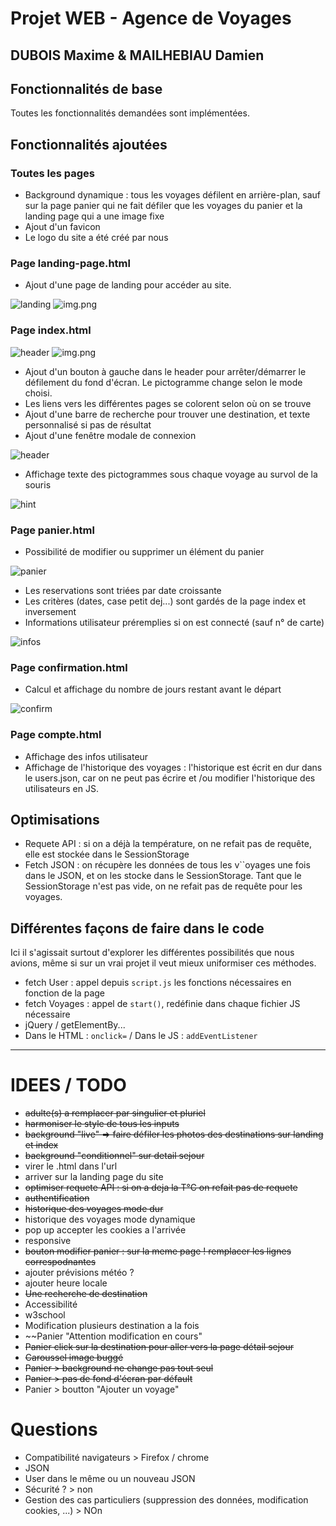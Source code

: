 # Projet WEB - Agence de Voyages
## DUBOIS Maxime & MAILHEBIAU Damien

## Fonctionnalités de base

Toutes les fonctionnalités demandées sont implémentées.

## Fonctionnalités ajoutées
### Toutes les pages
- Background dynamique : tous les voyages défilent en arrière-plan, sauf sur la page panier qui ne fait défiler que les 
voyages du panier et la landing page qui a une image fixe
- Ajout d'un favicon
- Le logo du site a été créé par nous

### Page landing-page.html
- Ajout d'une page de landing pour accéder au site.

![landing](final/landing.png)
![img.png](img.png)

### Page index.html
![header](final/header_and_search.png)
![img.png](img.png)
- Ajout d'un bouton à gauche dans le header pour arrêter/démarrer le défilement du fond d'écran. Le pictogramme change 
selon le mode choisi.
- Les liens vers les différentes pages se colorent selon où on se trouve
- Ajout d'une barre de recherche pour trouver une destination, et texte personnalisé si pas de résultat
- Ajout d'une fenêtre modale de connexion

![header](final/no_results.png)

- Affichage texte des pictogrammes sous chaque voyage au survol de la souris

![hint](final/index_img_modal_hover.png)

### Page panier.html

- Possibilité de modifier ou supprimer un élément du panier

![panier](final/panier_modif.png)

- Les reservations sont triées par date croissante
- Les critères (dates, case petit dej...) sont gardés de la page index et inversement
- Informations utilisateur préremplies si on est connecté (sauf n° de carte)

![infos](final/panier_infos_preremplies.png)

### Page confirmation.html

- Calcul et affichage du nombre de jours restant avant le départ

![confirm](final/conf_calcul_jours.png)

### Page compte.html

- Affichage des infos utilisateur
- Affichage de l'historique des voyages : l'historique est écrit en dur dans le users.json, car on ne peut pas écrire et
/ou modifier l'historique des utilisateurs en JS.

## Optimisations 
- Requete API : si on a déjà la température, on ne refait pas de requête, elle est stockée dans le SessionStorage
- Fetch JSON : on récupère les données de tous les v``oyages une fois dans le JSON, et on les stocke dans le SessionStorage.
Tant que le SessionStorage n'est pas vide, on ne refait pas de requête pour les voyages.


## Différentes façons de faire dans le code
Ici il s'agissait surtout d'explorer les différentes possibilités que nous avions, même si sur un vrai projet il veut mieux uniformiser ces méthodes.

- fetch User : appel depuis `script.js` les fonctions nécessaires en fonction de la page
- fetch Voyages : appel de `start()`, redéfinie dans chaque fichier JS nécessaire
- jQuery / getElementBy...
- Dans le HTML : `onclick=` / Dans le JS : `addEventListener`

---
# IDEES / TODO

- ~~adulte(s) a remplacer par singulier et pluriel~~
- ~~harmoniser le style de tous les inputs~~
- ~~background "live" => faire défiler les photos des destinations sur landing et index~~
- ~~background "conditionnel" sur detail sejour~~
- virer le .html dans l'url
- arriver sur la landing page du site
- ~~optimiser requete API : si on a deja la T°C on refait pas de requete~~
- ~~authentification~~
- ~~historique des voyages mode dur~~
- historique des voyages mode dynamique
- pop up accepter les cookies a l'arrivée
- responsive
- ~~bouton modifier panier : sur la meme page ! remplacer les lignes correspodnantes~~
- ajouter prévisions météo ?
- ajouter heure locale
- ~~Une recherche de destination~~
- Accessibilité 
- w3school
- Modification plusieurs destination a la fois
- ~~Panier "Attention modification en cours"
- ~~Panier click sur la destination pour aller vers la page détail sejour~~
- ~~Caroussel image buggé~~
- ~~Panier > background ne change pas tout seul~~
- ~~Panier > pas de fond d'écran par défault~~
- Panier > boutton "Ajouter un voyage"

# Questions
- Compatibilité navigateurs > Firefox / chrome
- JSON 
- User dans le même ou un nouveau JSON
- Sécurité ? > non
- Gestion des cas particuliers (suppression des données, modification cookies, ...) > NOn
